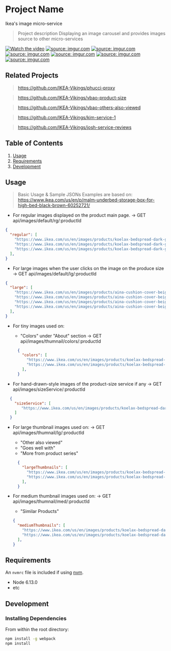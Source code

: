 # Project Name
Ikea's image micro-service

> Project description
Displaying an image carousel and provides images source to other micro-services

[![Watch the video](https://i.imgur.com/pmCWL8s.png)](https://drive.google.com/file/d/1clxczrx_AeUCkR0XrMiDyBJDVpqwz4O9/view?usp=share_link)
<a href="https://imgur.com/DExXTI7"><img src="https://i.imgur.com/DExXTI7.png" title="source: imgur.com" /></a>
<a href="https://imgur.com/cWwap3y"><img src="https://i.imgur.com/cWwap3y.png" title="source: imgur.com" /></a>
<a href="https://imgur.com/6pnFXoa"><img src="https://i.imgur.com/6pnFXoa.png" title="source: imgur.com" /></a>
<a href="https://imgur.com/FbLjVu4"><img src="https://i.imgur.com/FbLjVu4.png" title="source: imgur.com" /></a>
<a href="https://imgur.com/FiK7FSL"><img src="https://i.imgur.com/FiK7FSL.png" title="source: imgur.com" /></a>
<a href="https://imgur.com/sYgT017"><img src="https://i.imgur.com/sYgT017.png" title="source: imgur.com" /></a>

## Related Projects
> https://github.com/IKEA-Vikings/phucci-proxy

> https://github.com/IKEA-Vikings/vbao-product-size

> https://github.com/IKEA-Vikings/vbao-others-also-viewed

> https://github.com/IKEA-Vikings/kim-service-1

> https://github.com/IKEA-Vikings/josh-service-reviews


## Table of Contents

1. [Usage](#Usage)
1. [Requirements](#requirements)
1. [Development](#development)

## Usage

> Basic Usage & Sample JSONs
> Examples are based on: https://www.ikea.com/us/en/p/malm-underbed-storage-box-for-high-bed-black-brown-60252721/

  - For regular images displayed on the product main page.
    -> GET api/images/default/rg/:productId
  ```JSON
  {
    "regular": [
      "https://www.ikea.com/us/en/images/products/koelax-bedspread-dark-green__0723091_pe733853_s5.jpg?f=xxs",
      "https://www.ikea.com/us/en/images/products/koelax-bedspread-dark-green__0723093_pe733855_s5.jpg?f=xxs",
      "https://www.ikea.com/us/en/images/products/koelax-bedspread-dark-green__0723092_pe733856_s5.jpg?f=xxs"
    ],
  }
  ```

  - For large images when the user clicks on the image on the produce size
    -> GET api/images/default/lg/:productId
  ```JSON
  {
    "large": [
      "https://www.ikea.com/us/en/images/products/aina-cushion-cover-beige__0569582_pe665973_s5.jpg?f=s",
      "https://www.ikea.com/us/en/images/products/aina-cushion-cover-beige__0569583_pe665975_s5.jpg?f=s",
      "https://www.ikea.com/us/en/images/products/aina-cushion-cover-beige__0889590_pe672869_s5.jpg?f=s",
      "https://www.ikea.com/us/en/images/products/aina-cushion-cover-beige__0889588_pe665974_s5.jpg?f=s"
    ],
  }
  ```

  - For tiny images used on:
    * "Colors" under "About" section
    -> GET api/images/thumnail/colors/:productId
    ```JSON
      {
        "colors": [
          "https://www.ikea.com/us/en/images/products/koelax-bedspread-dark-green__0723091_pe733853_s5.jpg?f=xu",
          "https://www.ikea.com/us/en/images/products/koelax-bedspread-gray__0723085_pe733849_s5.jpg?f=xu"
        ],
      }
    ```

  - For hand-drawn-style images of the product-size service if any
    -> GET api/images/sizeService/:productId
  ```JSON
    {
      "sizeService": [
         "https://www.ikea.com/us/en/images/products/koelax-bedspread-dark-green__0723091_pe733853_s5.jpg?f=xs"
      ]
    }
  ```

  - For large thumbnail images used on:
    -> GET api/images/thumnail/lg/:productId
    * "Other also viewed"
    * "Goes well with"
    * "More from product series"
    ```JSON
      {
        "largeThumbnails": [
          "https://www.ikea.com/us/en/images/products/koelax-bedspread-dark-green__0723091_pe733853_s5.jpg?f=xxxs",
          "https://www.ikea.com/us/en/images/products/koelax-bedspread-dark-green__0723092_pe733856_s5.jpg?f=xxxs"
        ],
      }
    ```

  - For medium thumbnail images used on:
    -> GET api/images/thumnail/med/:productId
    * "Similar Products"
    ```JSON
    {
      "mediumThumbnails": [
        "https://www.ikea.com/us/en/images/products/koelax-bedspread-dark-green__0723091_pe733853_s5.jpg?f=u",
        "https://www.ikea.com/us/en/images/products/koelax-bedspread-dark-green__0723092_pe733856_s5.jpg?f=u"
      ],
    }
    ```



## Requirements

An `nvmrc` file is included if using [nvm](https://github.com/creationix/nvm).

- Node 6.13.0
- etc

## Development

### Installing Dependencies

From within the root directory:

```sh
npm install -g webpack
npm install
```

